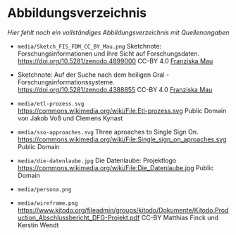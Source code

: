 # Abbildungsverzeichnis

*Hier fehlt noch ein vollständiges Abbildungsverzeichnis mit Quellenangaben*

- `media/Sketch_FIS_FDM_CC_BY_Mau.png` 
  Sketchnote: Forschungsinformationen und ihre Sicht auf Forschungsdaten.
  <https://doi.org/10.5281/zenodo.4899000>
  CC-BY 4.0 [Franziska Mau](https://orcid.org/0000-0001-7701-0301)

- Sketchnote: Auf der Suche nach dem heiligen Gral - Forschungsinformationssysteme.
  <https://doi.org/10.5281/zenodo.4388855>
  CC-BY 4.0 [Franziska Mau](https://orcid.org/0000-0001-7701-0301)

- `media/etl-prozess.svg`  
  <https://commons.wikimedia.org/wiki/File:Etl-prozess.svg>
  Public Domain von Jakob Voß und Clemens Kynast

- `media/sso-approaches.svg`
  Three aproaches to Single Sign On.
  <https://commons.wikimedia.org/wiki/File:Single_sign_on_aproaches.svg>
  Public Domain

- `media/die-datenlaube.jpg`
  Die Datenlaube: Projektlogo
  <https://commons.wikimedia.org/wiki/File:Die_Datenlaube.jpg>
  Public Domain

- `media/persona.png`

- `media/wireframe.png`
  <https://www.kitodo.org/fileadmin/groups/kitodo/Dokumente/Kitodo.Production_Abschlussbericht_DFG-Projekt.pdf>
  CC-BY Matthias Finck und Kerstin Wendt
